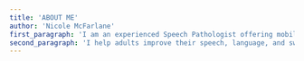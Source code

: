 ```yaml
---
title: 'ABOUT ME'
author: 'Nicole McFarlane'
first_paragraph: 'I am an experienced Speech Pathologist offering mobile Speech Pathology services - I come to you! With over 25 years of experience across acute care, rehabilitation, palliative care, and aged care, I specialise in supporting adults with their communication and swallowing needs.'
second_paragraph: 'I help adults improve their speech, language, and swallowing so they can communicate with confidence and enjoy eating and drinking with safety and comfort. I collaborate with clients, families, and healthcare teams to deliver clear, personalised therapy that meets individual needs. Organised and experienced, I use proven, evidence- based strategies to provide effective treatment. Whether working independently or as part of a team, I always offer kind, consistent, and supportive care.'
---
```


